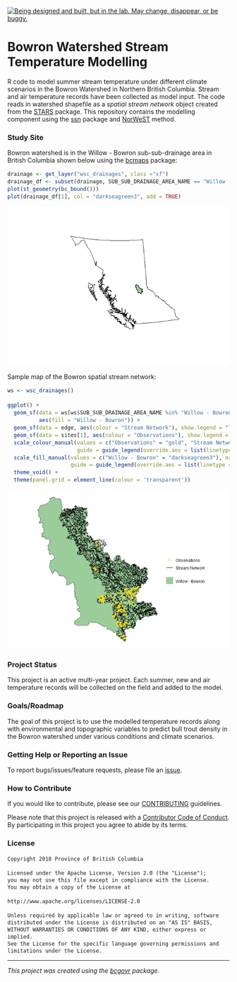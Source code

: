 <a id="devex-badge" rel="Exploration" href="https://github.com/BCDevExchange/assets/blob/master/README.md"><img alt="Being designed and built, but in the lab. May change, disappear, or be buggy." style="border-width:0" src="https://assets.bcdevexchange.org/images/badges/exploration.svg" title="Being designed and built, but in the lab. May change, disappear, or be buggy." /></a>

Bowron Watershed Stream Temperature Modelling
=============================================

R code to model summer stream temperature under different climate scenarios in the Bowron Watershed in Northern British Columbia. Stream and air temperature records have been collected as model input. The code reads in watershed shapefile as a *spatial stream network* object created from the [STARS](https://www.fs.fed.us/rm/boise/AWAE/projects/SSN_STARS/software_data.html) package. This repository contains the modelling component using the [ssn](https://cran.r-project.org/web/packages/SSN/index.html) package and [NorWeST](https://www.fs.fed.us/rm/boise/AWAE/projects/NorWeST.html) method.

### Study Site

Bowron watershed is in the Willow - Bowron sub-sub-drainage area in British Columbia shown below using the [bcmaps](https://github.com/bcgov/bcmaps) package:

``` r
drainage <- get_layer("wsc_drainages", class ="sf")
drainage_df <- subset(drainage, SUB_SUB_DRAINAGE_AREA_NAME == "Willow - Bowron")
plot(st_geometry(bc_bound()))
plot(drainage_df[1], col = "darkseagreen3", add = TRUE)
```

![](tools/readme/README-stream%20prep-1.png)

Sample map of the Bowron spatial stream network:

``` r
ws <- wsc_drainages()

ggplot() +
  geom_sf(data = ws[ws$SUB_SUB_DRAINAGE_AREA_NAME %in% "Willow - Bowron", ], 
          aes(fill = "Willow - Bowron")) +
  geom_sf(data = edge, aes(colour = "Stream Network"), show.legend = "line") +
  geom_sf(data = sites[1], aes(colour = "Observations"), show.legend = "point") +
  scale_colour_manual(values = c("Observations" = "gold", "Stream Network" = "black"), name = NULL,
                      guide = guide_legend(override.aes = list(linetype = c("blank", "solid"), shape = c(16, NA)))) +
  scale_fill_manual(values = c("Willow - Bowron" = "darkseagreen3"), name = NULL,
                    guide = guide_legend(override.aes = list(linetype = "blank", shape = NA))) +
  theme_void() +
  theme(panel.grid = element_line(colour = 'transparent'))
```

![](tools/readme/README-site%20viz-1.png)

### Project Status

This project is an active multi-year project. Each summer, new and air temperature records will be collected on the field and added to the model.

### Goals/Roadmap

The goal of this project is to use the modelled temperature records along with environmental and topographic variables to predict bull trout density in the Bowron watershed under various conditions and climate scenarios.

### Getting Help or Reporting an Issue

To report bugs/issues/feature requests, please file an [issue](https://github.com/bcgov/bowron-ssn/issues/).

### How to Contribute

If you would like to contribute, please see our [CONTRIBUTING](CONTRIBUTING.md) guidelines.

Please note that this project is released with a [Contributor Code of Conduct](CODE_OF_CONDUCT.md). By participating in this project you agree to abide by its terms.

### License

    Copyright 2018 Province of British Columbia

    Licensed under the Apache License, Version 2.0 (the "License");
    you may not use this file except in compliance with the License.
    You may obtain a copy of the License at

    http://www.apache.org/licenses/LICENSE-2.0

    Unless required by applicable law or agreed to in writing, software distributed under the License is distributed on an "AS IS" BASIS,
    WITHOUT WARRANTIES OR CONDITIONS OF ANY KIND, either express or implied.
    See the License for the specific language governing permissions and limitations under the License.

------------------------------------------------------------------------

*This project was created using the [bcgovr](https://github.com/bcgov/bcgovr) package.*
